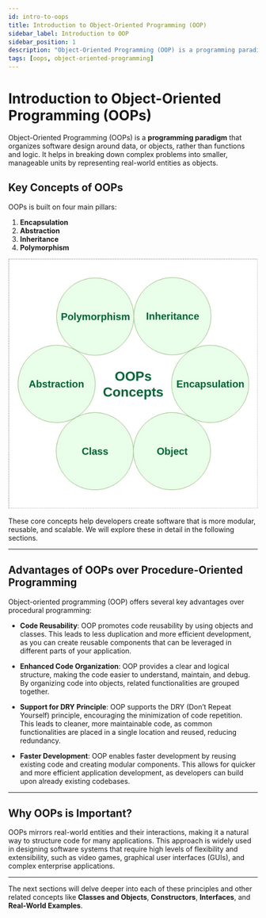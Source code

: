 ```yaml
---
id: intro-to-oops
title: Introduction to Object-Oriented Programming (OOP)
sidebar_label: Introduction to OOP
sidebar_position: 1
description: "Object-Oriented Programming (OOP) is a programming paradigm based on the concept of objects, which can contain data and code to manipulate that data. It promotes concepts like encapsulation, inheritance, and polymorphism."
tags: [oops, object-oriented-programming]
---
```


# **Introduction to Object-Oriented Programming (OOPs)**

Object-Oriented Programming (OOPs) is a **programming paradigm** that organizes software design around data, or objects, rather than functions and logic. It helps in breaking down complex problems into smaller, manageable units by representing real-world entities as objects.

## **Key Concepts of OOPs**

OOPs is built on four main pillars:
1. **Encapsulation**
2. **Abstraction**
3. **Inheritance**
4. **Polymorphism**

![OOPs concepts](intro.png)  

These core concepts help developers create software that is more modular, reusable, and scalable. We will explore these in detail in the following sections.

---

## **Advantages of OOPs over Procedure-Oriented Programming**

Object-oriented programming (OOP) offers several key advantages over procedural programming:

- **Code Reusability**: OOP promotes code reusability by using objects and classes. This leads to less duplication and more efficient development, as you can create reusable components that can be leveraged in different parts of your application.

- **Enhanced Code Organization**: OOP provides a clear and logical structure, making the code easier to understand, maintain, and debug. By organizing code into objects, related functionalities are grouped together.

- **Support for DRY Principle**: OOP supports the DRY (Don’t Repeat Yourself) principle, encouraging the minimization of code repetition. This leads to cleaner, more maintainable code, as common functionalities are placed in a single location and reused, reducing redundancy.

- **Faster Development**: OOP enables faster development by reusing existing code and creating modular components. This allows for quicker and more efficient application development, as developers can build upon already existing codebases.

---

## **Why OOPs is Important?**

OOPs mirrors real-world entities and their interactions, making it a natural way to structure code for many applications. This approach is widely used in designing software systems that require high levels of flexibility and extensibility, such as video games, graphical user interfaces (GUIs), and complex enterprise applications.

---

The next sections will delve deeper into each of these principles and other related concepts like **Classes and Objects**, **Constructors**, **Interfaces**, and **Real-World Examples**.
